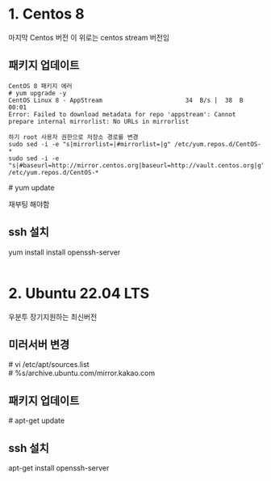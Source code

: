 1.&nbsp;Centos 8
===============
마지막 Centos 버전 이 위로는 centos stream 버전임

패키지 업데이트
---------------
```
CentOS 8 패키지 에러
# yum upgrade -y
CentOS Linux 8 - AppStream                       34  B/s |  38  B     00:01
Error: Failed to download metadata for repo 'appstream': Cannot prepare internal mirrorlist: No URLs in mirrorlist

하기 root 사용자 권한으로 저장소 경로를 변경
sudo sed -i -e "s|mirrorlist=|#mirrorlist=|g" /etc/yum.repos.d/CentOS-*
sudo sed -i -e "s|#baseurl=http://mirror.centos.org|baseurl=http://vault.centos.org|g" /etc/yum.repos.d/CentOS-*
```
\# yum update

재부팅 해야함


ssh 설치
--------
yum install install openssh-server
<br/>
<br/>

2.&nbsp;Ubuntu 22.04 LTS
======================
우분투 장기지원하는 최신버전

미러서버 변경
------------
\# vi /etc/apt/sources.list
<br/>\# %s/archive.ubuntu.com/mirror.kakao.com

패키지 업데이트
---------------

\# apt-get update

ssh 설치
-------
apt-get install openssh-server
